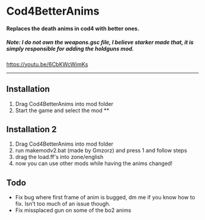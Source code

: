 # Cod4BetterAnims
#### Replaces the death anims in cod4 with better ones.
##### Note: I do not own the weapons.gsc file, I believe starker made that, it is simply responsible for adding the holdguns mod.
https://youtu.be/6CbKWcWjmKs

***

## Installation
1. Drag Cod4BetterAnims into mod folder
2. Start the game and select the mod
**
## Installation 2
1. Drag Cod4BetterAnims into mod folder
2. run makemodv2.bat (made by Gmzorz) and press 1 and follow steps
3. drag the load.ff's into zone/english
4. now you can use other mods while having the anims changed!

## Todo
* Fix bug where first frame of anim is bugged, dm me if you know how to fix. Isn't too much of an issue though.
* Fix missplaced gun on some of the bo2 anims


